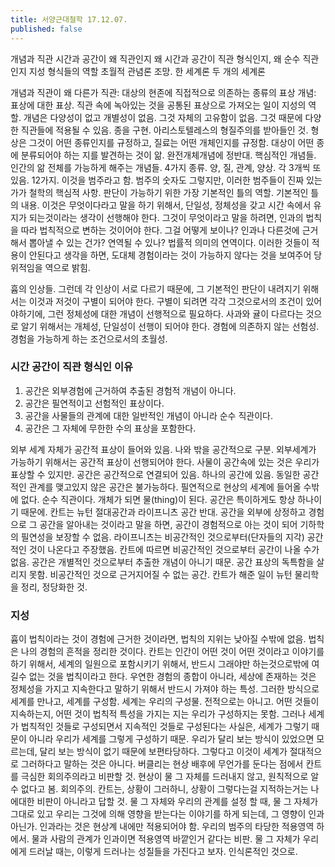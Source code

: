 ```yaml
---
title: 서양근대철학 17.12.07.
published: false
---
```


개념과 직관
시간과 공간이 왜 직관인지
왜 시간과 공간이 직관 형식인지, 왜 순수 직관인지
지성 형식들의 역할
초월적 관념론 조망. 한 세계론 두 개의 세계론

개념과 직관이 왜 다른가
직관: 대상의 현존에 직접적으로 의존하는 종류의 표상
개념: 표상에 대한 표상. 직관 속에 녹아있는 것을 공통된 표상으로 가져오는 일이 지성의 역할. 개념은 다양성이 없고 개별성이 없음. 그것 자체의 고유함이 없음. 그것 때문에 다양한 직관들에 적용될 수 있음. 종을 구현. 아리스토텔레스의 형질주의를 받아들인 것. 형상은 그것이 어떤 종류인지를 규정하고, 질료는 어떤 개체인지를 규정함. 대상이 어떤 종에 분류되어야 하는 지를 발견하는 것이 앎. 완전개체개념에 정반대.
핵심적인 개념들. 인간의 앎 전체를 가능하게 해주는 개념들. 4가지 종류. 양, 질, 관계, 양상. 각 3개씩 또 있음. 12가지. 이것을 범주라고 함. 범주의 숫자도 그렇지만, 이러한 범주들이 진짜 있는가가 철학의 핵심적 사항. 판단이 가능하기 위한 가장 기본적인 틀의 역할.
기본적인 틀의 내용. 이것은 무엇이다라고 말을 하기 위해서, 단일성, 정체성을 갖고 시간 속에서 유지가 되는것이라는 생각이 선행해야 한다. 그것이 무엇이라고 말을 하려면, 인과의 법칙을 따라 법칙적으로 변하는 것이어야 한다. 그걸 어떻게 보이나? 인과나 다른것에 근거해서 뽑아낼 수 있는 건가? 연역될 수 있나? 법률적 의미의 연역이다. 이러한 것들이 적용이 안된다고 생각을 하면, 도대체 경험이라는 것이 가능하지 않다는 것을 보여주어 당위적임을 역으로 밝힘.

흄의 인상들. 그런데 각 인상이 서로 다르기 때문에, 그 기본적인 판단이 내려지기 위해서는 이것과 저것이 구별이 되어야 한다. 구별이 되려면 각각 그것으로서의 조건이 있어야하기에, 그런 정체성에 대한 개념이 선행적으로 필요하다. 사과와 귤이 다르다는 것으로 알기 위해서는 개체성, 단일성이 선행이 되어야 한다.
경험에 의존하지 않는 선험성. 경험을 가능하게 하는 조건으로서의 초월성.

### 시간 공간이 직관 형식인 이유
1. 공간은 외부경험에 근거하여 추출된 경험적 개념이 아니다.
2. 공간은 필연적이고 선험적인 표상이다.
3. 공간을 사물들의 관계에 대한 일반적인 개념이 아니라 순수 직관이다.
4. 공간은 그 자체에 무한한 수의 표상을 포함한다.

외부 세계 자체가 공간적 표상이 들어와 있음. 나와 밖을 공간적으로 구분. 외부세계가 가능하기 위해서는 공간적 표상이 선행되어야 한다.
사물이 공간속에 있는 것은 우리가 표상할 수 있지만.
공간은 공간적으로 연결되어 있음. 하나의 공간에 있음. 동일한 공간적인 관계를 맺고있지 않은 공간은 불가능하다. 필연적으로 현상의 세계에 들어올 수밖에 없다. 순수 직관이다. 개체가 되면 물(thing)이 된다. 공간은 특이하게도 항상 하나이기 때문에.
칸트는 뉴턴 절대공간과 라이프니츠 공간 반대. 공간을 외부에 상정하고 경험으로 그 공간을 알아내는 것이라고 말을 하면, 공간이 경험적으로 아는 것이 되어 기하학의 필연성을 보장할 수 없음. 라이프니츠는 비공간적인 것으로부터(단자들의 지각) 공간적인 것이 나온다고 주장했음. 칸트에 따르면 비공간적인 것으로부터 공간이 나올 수가 없음. 공간은 개별적인 것으로부터 추출한 개념이 아니기 때문. 공간 표상의 독특함을 살리지 못함. 비공간적인 것으로 근거지어질 수 없는 공간.
칸트가 해준 일이 뉴턴 물리학을 정리, 정당화한 것.

### 지성
흄이 법칙이라는 것이 경험에 근거한 것이라면, 법칙의 지위는 낮아질 수밖에 없음. 법칙은 나의 경험의 흔적을 정리한 것이다.
칸트는 인간이 어떤 것이 어떤 것이라고 이야기를 하기 위해서, 세계의 일원으로 포함시키기 위해서, 반드시 그래야만 하는것으로밖에 여길수 없는 것을 법칙이라고 한다. 우연한 경험의 종합이 아니라, 세상에 존재하는 것은 정체성을 가지고 지속한다고 말하기 위해서 반드시 가져야 하는 특성.
그러한 방식으로 세계를 만나고, 세계를 구성함. 세계는 우리의 구성물. 전적으로는 아니고. 어떤 것들이 지속하는지, 어떤 것이 법칙적 특성을 가지는 지는 우리가 구성하지는 못함. 그러나 세계가 법칙적인 것들로 구성되면서 지속적인 것들로 구성된다는 사실은, 세계가 그렇기 때문이 아니라 우리가 세계를 그렇게 구성하기 때문. 우리가 달리 보는 방식이 있었으면 모르는데, 달리 보는 방식이 없기 때문에 보편타당하다. 그렇다고 이것이 세계가 절대적으로 그러하다고 말하는 것은 아니다.
버클리는 현상 배후에 무언가를 둔다는 점에서 칸트를 극심한 회의주의라고 비판할 것. 현상이 물 그 자체를 드러내지 않고, 원칙적으로 알 수 없다고 봄. 회의주의. 칸트는, 상황이 그러하니, 상황이 그렇다는걸 지적하는거는 나에대한 비판이 아니라고 답할 것.
물 그 자체와 우리의 관계를 설정 할 때, 물 그 자체가 그대로 있고 우리는 그것에 의해 영향을 받는다는 이야기를 하게 되는데, 그 영향이 인과아닌가. 인과라는 것은 현상계 내에만 적용되어야 함. 우리의 범주의 타당한 적용영역 하에서. 물과 사람의 관계가 인과이면 적용영역 바깥인거 같다는 비판.
물 그 자체가 우리에게 드러날 때는, 이렇게 드러나는 성질들을 가진다고 보자. 인식론적인 것으로.
